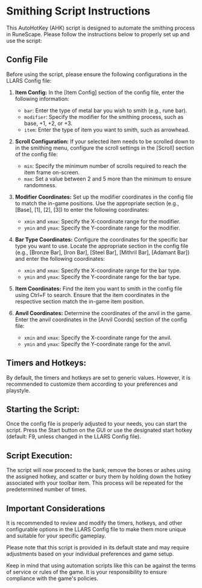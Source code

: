 # Smithing Script Instructions

This AutoHotKey (AHK) script is designed to automate the smithing process in RuneScape. Please follow the instructions below to properly set up and use the script:

## Config File
Before using the script, please ensure the following configurations in the LLARS Config file:

1. **Item Config:**
   In the [Item Config] section of the config file, enter the following information:
   - `bar`: Enter the type of metal bar you wish to smith (e.g., rune bar).
   - `modifier`: Specify the modifier for the smithing process, such as base, +1, +2, or +3.
   - `item`: Enter the type of item you want to smith, such as arrowhead.

2. **Scroll Configuration:**
   If your selected item needs to be scrolled down to in the smithing menu, configure the scroll settings in the [Scroll] section of the config file:
   - `min`: Specify the minimum number of scrolls required to reach the item frame on-screen.
   - `max`: Set a value between 2 and 5 more than the minimum to ensure randomness.

3. **Modifier Coordinates:**
   Set up the modifier coordinates in the config file to match the in-game positions. Use the appropriate section (e.g., [Base], [1], [2], [3]) to enter the following coordinates:
   - `xmin` and `xmax`: Specify the X-coordinate range for the modifier.
   - `ymin` and `ymax`: Specify the Y-coordinate range for the modifier.

4. **Bar Type Coordinates:**
   Configure the coordinates for the specific bar type you want to use. Locate the appropriate section in the config file (e.g., [Bronze Bar], [Iron Bar], [Steel Bar], [Mithril Bar], [Adamant Bar]) and enter the following coordinates:
   - `xmin` and `xmax`: Specify the X-coordinate range for the bar type.
   - `ymin` and `ymax`: Specify the Y-coordinate range for the bar type.

5. **Item Coordinates:**
   Find the item you want to smith in the config file using Ctrl+F to search. Ensure that the item coordinates in the respective section match the in-game item position.

6. **Anvil Coordinates:**
   Determine the coordinates of the anvil in the game. Enter the anvil coordinates in the [Anvil Coords] section of the config file:
   - `xmin` and `xmax`: Specify the X-coordinate range for the anvil.
   - `ymin` and `ymax`: Specify the Y-coordinate range for the anvil.

## Timers and Hotkeys:
By default, the timers and hotkeys are set to generic values. However, it is recommended to customize them according to your preferences and playstyle.

## Starting the Script:
Once the config file is properly adjusted to your needs, you can start the script. Press the Start button on the GUI or use the designated start hotkey (default: F9, unless changed in the LLARS Config file).

## Script Execution:
The script will now proceed to the bank, remove the bones or ashes using the assigned hotkey, and scatter or bury them by holding down the hotkey associated with your toolbar item. This process will be repeated for the predetermined number of times.

## Important Considerations
It is recommended to review and modify the timers, hotkeys, and other configurable options in the LLARS Config file to make them more unique and suitable for your specific gameplay.

Please note that this script is provided in its default state and may require adjustments based on your individual preferences and game setup.

Keep in mind that using automation scripts like this can be against the terms of service or rules of the game. It is your responsibility to ensure compliance with the game's policies.
